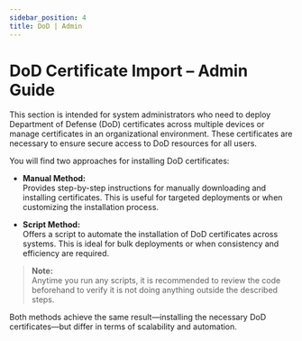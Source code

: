 ```yaml
---
sidebar_position: 4
title: DoD | Admin
---
```


# DoD Certificate Import – Admin Guide

This section is intended for system administrators who need to deploy Department of Defense (DoD) certificates across multiple devices or manage certificates in an organizational environment. These certificates are necessary to ensure secure access to DoD resources for all users.

You will find two approaches for installing DoD certificates:

- **Manual Method:**  
  Provides step-by-step instructions for manually downloading and installing certificates. This is useful for targeted deployments or when customizing the installation process.

- **Script Method:**  
  Offers a script to automate the installation of DoD certificates across systems. This is ideal for bulk deployments or when consistency and efficiency are required.

> **Note:**  
> Anytime you run any scripts, it is recommended to review the code beforehand to verify it is not doing anything outside the described steps.

Both methods achieve the same result—installing the necessary DoD certificates—but differ in terms of scalability and automation.
